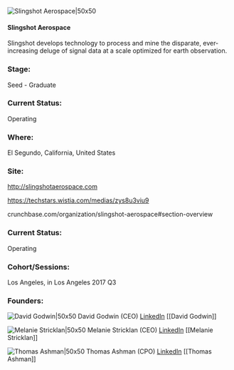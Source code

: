

![Slingshot Aerospace|50x50](https://apimg.techstars.com/connect/images/image_files/5925b67ec9aec71a2a00001d/original/2.jpg)

#### Slingshot Aerospace
Slingshot develops technology to process and mine the disparate, ever-increasing deluge of signal data at a scale optimized for earth observation.

### Stage: 
Seed - Graduate 

### Current Status: 
Operating

### Where:
El Segundo, California, United States

### Site:
http://slingshotaerospace.com

https://techstars.wistia.com/medias/zys8u3viu9

crunchbase.com/organization/slingshot-aerospace#section-overview

### Current Status: 
Operating

### Cohort/Sessions: 
Los Angeles, in Los Angeles 2017 Q3

### Founders: 

![David Godwin|50x50](https://apimg.techstars.com/connect/images/image_files/5a00bf9f9c66a96aac00002c/original/Slingshot-Bio400x400.png) David Godwin (CEO) [LinkedIn](https://linkedin.com/in/dgodwin4) [[David Godwin]]

![Melanie Stricklan|50x50](https://apimg.techstars.com/connect/images/image_files/599b2f84c9aec7683f000001/original/Melanie_Stricklan.jpg) Melanie Stricklan (CEO) [LinkedIn](https://linkedin.com/in/mstricklan) [[Melanie Stricklan]]

![Thomas Ashman|50x50](https://apimg.techstars.com/connect/images/image_files/5925b61bc9aec71a2a00001c/original/Final_Retouch-0012.jpg) Thomas Ashman (CPO) [LinkedIn](https://linkedin.com/in/ashman) [[Thomas Ashman]]


